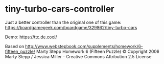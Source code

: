 # tiny-turbo-cars-controller
 Just a better controller than the original one of this game: 
 https://boardgamegeek.com/boardgame/329862/tiny-turbo-cars

Demo: https://ttc.de.cool/ 

Based on http://www.webstepbook.com/supplements/homework/6-fifteen_puzzle/ 
Marty Stepp Homework 6 (Fifteen Puzzle)
© Copyright 2009 Marty Stepp / Jessica Miller - Creative Commons Attribution 2.5 License

